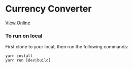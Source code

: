 # Currency Converter

[View Online](https://thissentenceiswrong.github.io/vue-currency-converter/)

### To run on local
First clone to your local, then run the following commands:  

    yarn install
    yarn run [dev|build]
    
